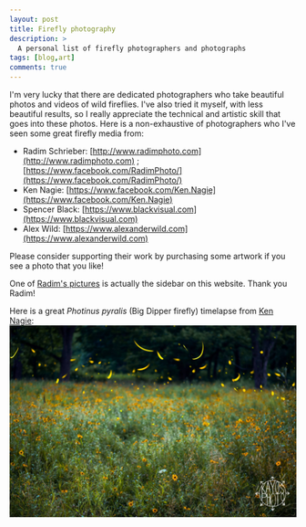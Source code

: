 ```yaml
---
layout: post
title: Firefly photography
description: >
  A personal list of firefly photographers and photographs
tags: [blog,art]
comments: true
---
```

I'm very lucky that there are dedicated photographers who take beautiful photos and videos of wild fireflies.  I've also tried it myself, with less beautiful results, so I really appreciate the technical and artistic skill that goes into these photos. Here is a non-exhaustive of photographers who I've seen some great firefly media from:

* Radim Schrieber: [http://www.radimphoto.com](http://www.radimphoto.com) ; [https://www.facebook.com/RadimPhoto/](https://www.facebook.com/RadimPhoto/)
* Ken Nagie: [https://www.facebook.com/Ken.Nagie](https://www.facebook.com/Ken.Nagie)
* Spencer Black: [https://www.blackvisual.com](https://www.blackvisual.com)
* Alex Wild: [https://www.alexanderwild.com](https://www.alexanderwild.com)

Please consider supporting their work by purchasing some artwork if you see a photo that you like!

One of [Radim's pictures](https://www.facebook.com/RadimPhoto/posts/1935136113184278) is actually the sidebar on this website. Thank you Radim!

Here is a great *Photinus pyralis* (Big Dipper firefly) timelapse from [Ken Nagie](https://www.facebook.com/Ken.Nagie/posts/2164625460439510):
![Photinus pyralis timelapse](/images/firefly_photos/37070659_2164620430440013_7862791779769122816_o.jpg)
